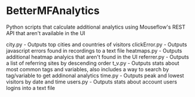 # BetterMFAnalytics
Python scripts that calculate additional analytics using Mouseflow's REST API that aren't available in the UI

city.py - Outputs top cities and countries of visitors
clickError.py - Outputs javascript errors found in recordings to a text file
heatmaps.py - Outputs additional heatmap analyics that aren't found in the UI
referrer.py - Outputs a list of referring sites by descending order
t_v.py - Outputs stats about most common tags and variables, also includes a way to search by tag/variable to get addinonal analytics
time.py - Outputs peak and lowest visitors by date and time
users.py - Outputs stats about account users logins into a text file
